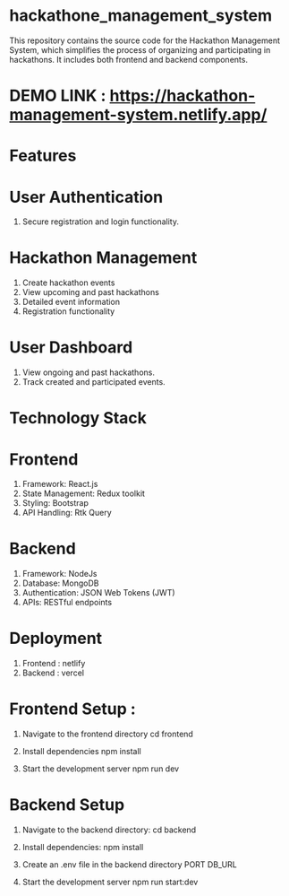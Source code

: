 # hackathone_management_system

This repository contains the source code for the Hackathon Management System, which simplifies the process of organizing and participating in hackathons. It includes both frontend and backend components.

# DEMO LINK : https://hackathon-management-system.netlify.app/

# Features

# User Authentication
  1. Secure registration and login functionality.

# Hackathon Management
  1. Create hackathon events
  2. View upcoming and past hackathons
  3.  Detailed event information
  4.   Registration functionality
     
# User Dashboard
  1. View ongoing and past hackathons.
  2. Track created and participated events.


# Technology Stack

# Frontend
  1. Framework: React.js
  2. State Management: Redux toolkit
  3. Styling: Bootstrap
  4. API Handling: Rtk Query
  
# Backend
  1. Framework: NodeJs
  2. Database: MongoDB
  3. Authentication: JSON Web Tokens (JWT)
  4. APIs: RESTful endpoints

# Deployment
  1. Frontend : netlify
  2. Backend : vercel

# Frontend Setup :
  1. Navigate to the frontend directory
     cd frontend

  2. Install dependencies
     npm install

  3. Start the development server
     npm run dev

# Backend Setup
  1. Navigate to the backend directory:
     cd backend

  2. Install dependencies:
     npm install

  3. Create an .env file in the backend directory
     PORT
     DB_URL
     
  5. Start the development server
     npm run start:dev  



